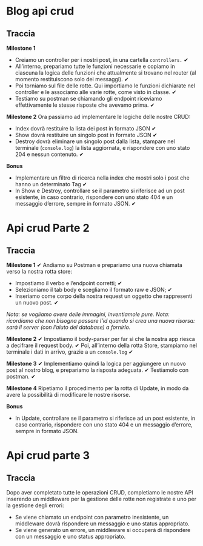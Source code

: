 # Blog api crud
## Traccia

**Milestone 1**
- Creiamo un controller per i nostri post, in una cartella `controllers.` ✔
- All’interno, prepariamo tutte le funzioni necessarie e copiamo in ciascuna la logica delle funzioni che attualmente si trovano nel router (al momento restituiscono solo dei messaggi). ✔
- Poi torniamo sul file delle rotte. Qui importiamo le funzioni dichiarate nel controller e le associamo alle varie rotte, come visto in classe. ✔
- Testiamo su postman se chiamando gli endpoint riceviamo effettivamente le stesse risposte che avevamo prima. ✔

**Milestone 2**
Ora passiamo ad implementare le logiche delle nostre CRUD:
- Index dovrà restituire la lista dei post in formato JSON ✔
- Show dovrà restituire un singolo post in formato JSON ✔
- Destroy dovrà eliminare un singolo post dalla lista, stampare nel terminale (`console.log`) la lista aggiornata, e rispondere con uno stato 204 e nessun contenuto. ✔

**Bonus**
- Implementare un filtro di ricerca nella index che mostri solo i post che hanno un determinato Tag ✔
- In Show e Destroy, controllare se il parametro si riferisce ad un post esistente, in caso contrario, rispondere con uno stato 404 e un messaggio d’errore, sempre in formato JSON. ✔
 
# Api crud Parte 2
## Traccia

**Milestone 1** ✔
Andiamo su Postman e prepariamo una nuova chiamata verso la nostra rotta store:
- Impostiamo il verbo e l’endpoint corretti; ✔
- Selezioniamo il tab body e scegliamo il formato raw e JSON; ✔
- Inseriamo come corpo della nostra request un oggetto che rappresenti un nuovo post. ✔

*Nota: se vogliamo avere delle immagini, inventiamole pure.*
*Nota: ricordiamo che non bisogna passare l’id quando si crea una nuova risorsa: sarà il server (con l’aiuto del database) a fornirlo.*

**Milestone 2** ✔
Impostiamo il body-parser per far sì che la nostra app riesca a decifrare il request body. ✔
Poi, all’interno della rotta Store, stampiamo nel terminale i dati in arrivo, grazie a un `console.log` ✔

**Milestone 3** ✔
Implementiamo quindi la logica per aggiungere un nuovo post al nostro blog, e prepariamo la risposta adeguata. ✔
Testiamolo con postman. ✔

**Milestone 4**
Ripetiamo il procedimento per la rotta di Update, in modo da avere la possibilità di modificare le nostre risorse.

**Bonus**
- In Update, controllare se il parametro si riferisce ad un post esistente, in caso contrario, rispondere con uno stato 404 e un messaggio d’errore, sempre in formato JSON.

# Api crud parte 3
## Traccia
Dopo aver completato tutte le operazioni CRUD, completiamo le nostre API inserendo un middleware per la gestione delle rotte non registrate e uno per la gestione degli errori:
- Se viene chiamato un endpoint con parametro inesistente, un middleware dovrà rispondere un messaggio e uno status appropriato.
- Se viene generato un errore, un middleware si occuperà di rispondere con un messaggio e uno status appropriato.